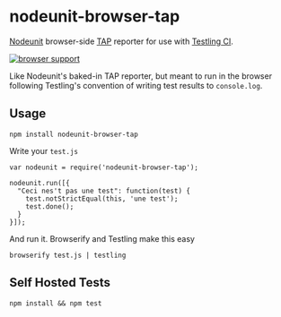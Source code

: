 # nodeunit-browser-tap
[Nodeunit](https://github.com/caolan/nodeunit) browser-side [TAP](http://testanything.org/) reporter for use with [Testling CI](http://ci.testling.com/).

[![browser support](https://ci.testling.com/hurrymaplelad/nodeunit-browser-tap.png)](https://ci.testling.com/hurrymaplelad/nodeunit-browser-tap)

Like Nodeunit's baked-in TAP reporter, but meant to run in the browser following Testling's convention of writing test results to `console.log`.

## Usage

    npm install nodeunit-browser-tap

Write your `test.js`

    var nodeunit = require('nodeunit-browser-tap');

    nodeunit.run([{
      "Ceci nes't pas une test": function(test) {
        test.notStrictEqual(this, 'une test');
        test.done();
      }
    }]);

And run it.  Browserify and Testling make this easy

    browserify test.js | testling


## Self Hosted Tests

    npm install && npm test
